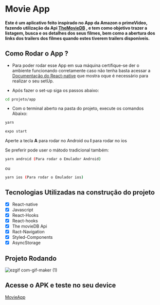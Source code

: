 # Movie App

#### Este é um aplicativo feito inspirado no App da Amazon o primeVideo, fazendo utilização da Api [TheMovieDB](https://www.themoviedb.org/) , e tem como objetivo trazer a listagem, busca e os detalhes dos seus filmes, bem como a abertura dos links dos trailers dos filmes quando estes tiverem trailers disponíveis.

## Como Rodar o App ?

- Para poder rodar esse App em sua máquina certifique-se der o ambiente funcionando corretamente caso não tenha basta acessar a [Documentação do React-native](https://reactnative.dev/docs/0.69/environment-setup) que mostra oque é necessário para realizar o seu setUp.

- Após fazer o set-up siga os passos abaixo:

```bash
cd projeto/app
```

- Com o terminal aberto na pasta do projeto, execute os comandos Abaixo:

```bash
yarn
```

```bash
expo start
```

Aperte a tecla **A** para rodar no Android ou **I** para rodar no ios

Se preferir pode user o mátodo tradicional também:

```bash
yarn android (Para rodar o Emulador Android)
```

ou

```bash
yarn ios (Para rodar o Emulador ios)
```

## Tecnologias Utilizadas na construção do projeto

- [x] React-native
- [x] Javascript
- [x] React-Hooks
- [x] React-hooks
- [x] The movieDB Api
- [x] Ract-Navigation
- [x] Styled-Components
- [x] AsyncStorage

## Projeto Rodando

![ezgif com-gif-maker (1)](https://user-images.githubusercontent.com/43850888/196707022-3081b72f-fab9-4e77-95e9-82f8547ea36b.gif)

## Acesse o APK e teste no seu device

[MovieApp](https://expo.dev/artifacts/8159a95e-685e-4f20-927f-47f283e51d40)
